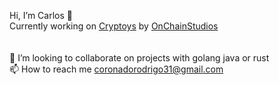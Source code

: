 Hi, I’m Carlos 👋<br/>
Currently working on [Cryptoys](https://cryptoys.com) by [OnChainStudios](https://www.onchainstudios.com)<br/>
<br/>
<br/>
💞️ I’m looking to collaborate on projects with golang java or rust<br/>
📫 How to reach me coronadorodrigo31@gmail.com

<!---
crdev13/crdev13 is a ✨ special ✨ repository because its `README.md` (this file) appears on your GitHub profile.
You can click the Preview link to take a look at your changes.
--->
